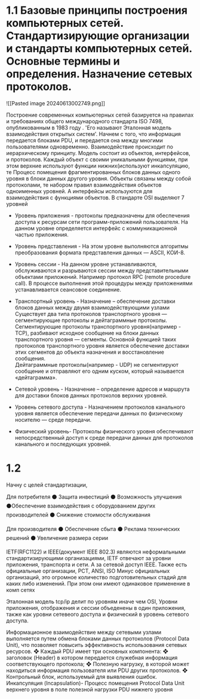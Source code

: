 # 1.1 Базовые принципы построения компьютерных сетей. Стандартизирующие организации и стандарты компьютерных сетей. Основные термины и определения. Назначение сетевых протоколов.

![[Pasted image 20240613002749.png]]

Построение современных компьютерных сетей базируется на правилах и требованиях общего международного стандарта ISO 7498, опубликованным в 1983 году .  'Его называют Эталонная модель взаимодействия открытых систем'. 
Начнем с того, что информация передается блоками PDU, и передается она между многими пользователями одновременно. Взаимодействие происходит по иерархическому принципу. Модель состоит из объектов, интерфейсов, и протоколов. Каждый объект с своими уникальными функциями, при этом верхние используют функции нижних(используют инкапсуляцию, те Процесс помещения фрагментированных блоков данных одного уровня в блоки данных другого уровня.  Объекты связаны между собой протоколами, те набором правил взаимодействия объектов одноименных уровней.  А интерфейсы используются для взаимодействия с функциями объектов. 
В стандарте OSI выделяют 7 уровней 
- Уровень приложения - протоколы предназначены для обеспечения доступа к ресурсам сети программ-приложений пользователя. На данном уровне определяется интерфейс с коммуникационной частью приложения.
- Уровень представления - На этом уровне выполняются алгоритмы преобразования формата представления данных — ASCII, КОИ-8.
- Уровень сессии - На данном уровне устанавливаются, обслуживаются и разрываются сессии между представительными объектами приложений. Например протокол RPC (remote procedure call). В процессе выполнения этой процедуры между приложениями устанавливается сеансовое соединение. 
- Транспортный уровень -
	Назначение – обеспечение доставки блоков данных между двумя взаимодействующими узлами
	Существует два типа протоколов транспортного уровня — сегментирующие протоколы и дейтаграммные протоколы.
	Сегментирующие протоколы транспортного уровня(например - TCP), разбивают исходное сообщение на блоки данных транспортного уровня — сегменты. Основной функцией таких протоколов транспортного уровня является обеспечение доставки этих сегментов до объекта назначения и восстановление сообщения.  
	Дейтаграммные протоколы(например - UDP) не сегментируют сообщение и отправляют его одним куском, который называется «дейтаграмма».
	
- Сетевой уровень - Назначение – определение адресов и маршрута для доставки блоков данных протоколов верхних уровней.  
- Уровень сетевого доступа - Назначением протоколов канального уровня является обеспечение передачи данных по физическому носителю — среде передачи. 
- Физический уровень- Протоколы физического уровня обеспечивают непосредственный доступ к среде передачи данных для протоколов канального и последующих уровней. 

# 1.2 

Начну с целей стандартизации, 

Для потребителя 
⚫ Защита инвестиций 
⚫ Возможность улучшения 
⚫Обеспечение взаимодействия с оборудованием других производителей 
⚫ Снижение стоимости обслуживания 

Для производителя 
⚫ Обеспечение сбыта 
⚫ Реклама технических решений 
⚫ Увеличение размера серии

IETF(RFC1122) и IEEE(документ IEEE 802.3) являются неформальными стандартизирующими организациями, IETF отвечают за уровни приложения, транспорта и сети.  А за сетевой доступ IEEE. 
Также есть официальные организации, PCT, ANSI, ISO Минус официальных организаций, это огромное количество подготовительных стадий для каких либо изменений. 
При этом они имеют одинаковое применение в комп сетях 

Эталонная модель tcp/ip делит по уровням иначе чем OSI, Уровни приложения, 
отображения и сессии объеденены в один приложения, также как уровни сетевеого доступа и физический в уровень сетевого доступа. 

Информационное взаимодействие между сетевыми узлами выполняется путем обмена блоками данных протоколов (Protocol Data Unit), что позволяет повысить эффективность использования сетевых ресурсов. 
	❖ Каждый PDU имеет три основных компонента:
	❖ заголовок (Header) в котором передается служебная информация соответствующего протокола;
	❖ Полезную нагрузку, в которой может находиться информация пользователя или PDU других протоколов. 
	❖ Контрольный блок, используемый для выявления ошибок.
Инкапсуляция (Incapsulation)- Процесс помещения Protocol Data Unit верхнего уровня в поле полезной нагрузки PDU нижнего уровня


